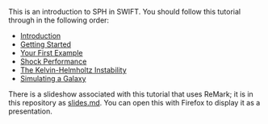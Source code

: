 This is an introduction to SPH in SWIFT. You should follow this
tutorial through in the following order:

+ [Introduction](introduction.md)
+ [Getting Started](getting_started.md)
+ [Your First Example](your_first_example.md)
+ [Shock Performance](shock_performance.md)
+ [The Kelvin-Helmholtz Instability](kelvin_helmholtz.md)
+ [Simulating a Galaxy](simulating_a_galaxy.md)

There is a slideshow associated with this tutorial that uses
ReMark; it is in this repository as [slides.md](slides.md).
You can open this with Firefox to display it as a presentation.
